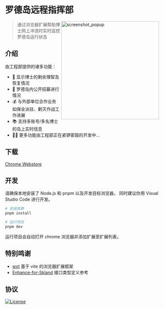 # 罗德岛远程指挥部

<img align="right" src="https://github.com/enpitsuLin/rhodes-headquarters/assets/29378026/3f719746-b38d-4b77-9850-1c9dbf00ecae" width="320px" height="auto" alt="screenshot_popup" >

> 通过浏览器扩展帮助博士网上冲浪时实时监控罗德岛运行状态

## 介绍

由工程部提供的诸多功能：

- 🧠 显示博士的剩余理智及恢复情况
- 👋 罗德岛内公开招募进行情况
- 💰 与外部单位合作业务如保全派驻、剿灭作战工作进展
- 📚 支持多账号/多名博士的岛上实时信息
- 👨‍🔧 更多功能由工程部正在紧锣密鼓的开发中...

## 下载

[Chrome Webstore](https://chrome.google.com/webstore/detail/%E7%BD%97%E5%BE%B7%E5%B2%9B%E8%BF%9C%E7%A8%8B%E6%8C%87%E6%8C%A5%E9%83%A8/cbnldploflpmmkmcbhipaoojkdmillkm)

## 开发

请确保本地安装了 Node.js 和 pnpm 以及开发目标浏览器， 同时建议你用 Visual Studio Code 进行开发。

```sh
# 安装依赖
pnpm install

# 运行项目
pnpm dev
```

运行项目会自动打开 chrome 浏览器并添加扩展至扩展列表。

## 特别鸣谢

- [wxt](https://github.com/wxt-dev/wxt) 基于 vite 的浏览器扩展框架
- [Enhance-for-Skland](https://github.com/LaviniaFalcone/Enhance-for-Skland) 接口类型定义参考

## 协议

[![License](https://img.shields.io/badge/license-MIT-blue.svg)](LICENSE)
